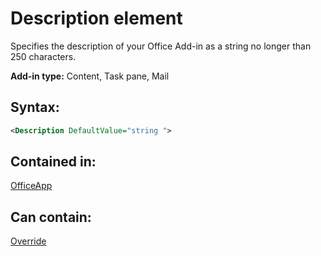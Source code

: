 
# Description element
Specifies the description of your Office Add-in as a string no longer than 250 characters.

 **Add-in type:** Content, Task pane, Mail


## Syntax:


```XML
<Description DefaultValue="string ">
```


## Contained in:

[OfficeApp](/reference/manifest/officeapp.md)


## Can contain:

[Override](/reference/manifest/override.md)

